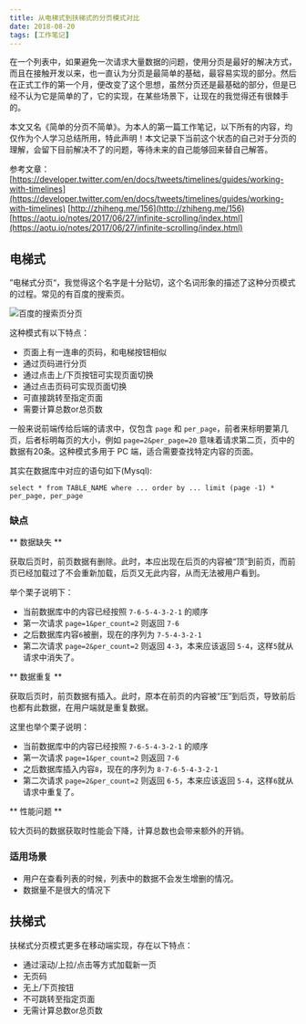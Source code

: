 ```yaml
---
title: 从电梯式到扶梯式的分页模式对比
date: 2018-08-20
tags: [工作笔记]
---
```


在一个列表中，如果避免一次请求大量数据的问题，使用分页是最好的解决方式，而且在接触开发以来，也一直认为分页是最简单的基础，最容易实现的部分。然后在正式工作的第一个月，便改变了这个思想，虽然分页还是最基础的部分，但是已经不认为它是简单的了，它的实现，在某些场景下，让现在的我觉得还有很棘手的。

本文又名《简单的分页不简单》。为本人的第一篇工作笔记，以下所有的内容，均仅作为个人学习总结所用，特此声明！本文记录下当前这个状态的自己对于分页的理解，会留下目前解决不了的问题，等待未来的自己能够回来替自己解答。

参考文章：
[https://developer.twitter.com/en/docs/tweets/timelines/guides/working-with-timelines](https://developer.twitter.com/en/docs/tweets/timelines/guides/working-with-timelines)
[http://zhiheng.me/156](http://zhiheng.me/156)
[https://aotu.io/notes/2017/06/27/infinite-scrolling/index.html](https://aotu.io/notes/2017/06/27/infinite-scrolling/index.html)

## 电梯式

”电梯式分页“，我觉得这个名字是十分贴切，这个名词形象的描述了这种分页模式的过程。常见的有百度的搜索页。

<!--more-->

![百度的搜索页分页](/blog-img/20180903174013.png)

这种模式有以下特点：

- 页面上有一连串的页码，和电梯按钮相似
- 通过页码进行分页
- 通过点击上/下页按钮可实现页面切换
- 通过点击页码可实现页面切换
- 可直接跳转至指定页面
- 需要计算总数or总页数

一般来说前端传给后端的请求中，仅包含 `page` 和 `per_page`，前者来标明要第几页，后者标明每页的大小，例如 `page=2&per_page=20` 意味着请求第二页，页中的数据有20条。这种模式多用于 PC 端，适合需要查找特定内容的页面。

其实在数据库中对应的语句如下(Mysql):

```mysql
select * from TABLE_NAME where ... order by ... limit (page -1) * per_page, per_page
```

### 缺点

** 数据缺失 **

获取后页时，前页数据有删除。此时，本应出现在后页的内容被“顶”到前页，而前页已经加载过了不会重新加载，后页又无此内容，从而无法被用户看到。

举个栗子说明下：

- 当前数据库中的内容已经按照 `7-6-5-4-3-2-1` 的顺序
- 第一次请求 `page=1&per_count=2` 则返回 `7-6`
- 之后数据库内容`6`被删，现在的序列为 `7-5-4-3-2-1`
- 第二次请求 `page=2&per_count=2` 则返回 `4-3`，本来应该返回 `5-4`，这样`5`就从请求中消失了。

** 数据重复 **

获取后页时，前页数据有插入。此时，原本在前页的内容被“压”到后页，导致前后也都有此数据，在用户端就是重复数据。

这里也举个栗子说明：

- 当前数据库中的内容已经按照 `7-6-5-4-3-2-1` 的顺序
- 第一次请求 `page=1&per_count=2` 则返回 `7-6`
- 之后数据库插入内容`8`，现在的序列为 `8-7-6-5-4-3-2-1`
- 第二次请求 `page=2&per_count=2` 则返回 `6-5`，本来应该返回 `5-4`，这样`6`就从请求中重复了。

** 性能问题 **

较大页码的数据获取时性能会下降，计算总数也会带来额外的开销。

### 适用场景

- 用户在查看列表的时候，列表中的数据不会发生增删的情况。
- 数据量不是很大的情况下

## 扶梯式

扶梯式分页模式更多在移动端实现，存在以下特点：

- 通过滚动/上拉/点击等方式加载新一页
- 无页码
- 无上/下页按钮
- 不可跳转至指定页面
- 无需计算总数or总页数

